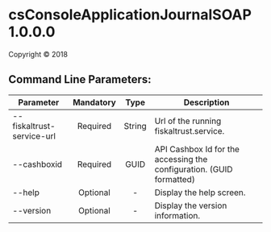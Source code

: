 # csConsoleApplicationJournalSOAP 1.0.0.0

Copyright ©  2018

## Command Line Parameters:

| Parameter 			  	| Mandatory | Type		| Description 																						|
| --------------------------|:---------:|:---------:|---------------------------------------------------------------------------------------------------|
| --fiskaltrust-service-url	| Required  | String	| Url of the running fiskaltrust.service.															|
| --cashboxid				| Required	| GUID		| API Cashbox Id for the accessing the configuration. (GUID formatted)								|
| --help					| Optional  | -			| Display the help screen.																			|
| --version					| Optional  | -			| Display the version information.																	|